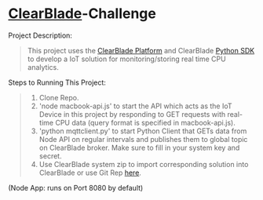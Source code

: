 # [ClearBlade](https://www.clearblade.com/)-Challenge

Project Description:
  > This project uses the [ClearBlade Platform](https://platform.clearblade.com/) and ClearBlade [Python SDK](https://github.com/ClearBlade/ClearBlade-Python-SDK) to develop a IoT solution for 
  monitoring/storing real time CPU analytics.
  
Steps to Running This Project:
  > 1. Clone Repo.
  > 2. 'node macbook-api.js' to start the API which acts as the IoT Device in this project by responding to GET requests with real-time 
  CPU data (query format is specified in macbook-api.js).
  > 3. 'python mqttclient.py' to start Python Client that GETs data from Node API on regular intervals and publishes them to global topic 
  on ClearBlade broker. Make sure to fill in your system key and secret. 
  > 4. Use ClearBlade system zip to import corresponding solution into ClearBlade or use Git Rep [here](https://github.com/rohithn1/test-system).
  
 (Node App: runs on Port 8080 by default)
